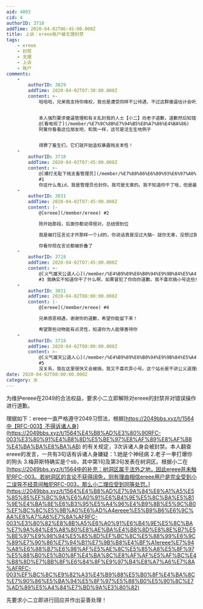 ```yaml
---
aid: 4003
cid: 4
authorID: 3718
addTime: 2020-04-02T06:45:00.000Z
title: 上诉：ereee账户被无理封禁
tags:
    - ereee
    - 封禁
    - 无理
    - 上诉
    - 账户
comments:
    -
        authorID: 3829
        addTime: 2020-04-02T07:30:00.000Z
        content: >-
            哈哈哈，兄弟我支持你维权，我也是遭受同样不公待遇，不过这群傻逼估计会听之任之不会认错的，这里充满一群双标魔怔的废物把持着管理权


            本人强烈要求傻逼管理和有关乱封我的人士【小二】向老子道歉，道歉然后知错认错就可以，解禁就不用了
            @[看电视了](/member/%E7%9C%8B%E7%94%B5%E8%A7%86%E4%BA%86)
            阿篱你看看这位朋友吧，和我一样，这可是活生生地例子


            得罪了畜生们，它们就开始滥权暴露贱支本性！
    -
        authorID: 3718
        addTime: 2020-04-02T07:45:00.000Z
        content: >-
            @[爆打无耻下贱支畜管理员](/member/%E7%88%86%E6%89%93%E6%97%A0%E8%80%BB%E4%B8%8B%E8%B4%B1%E6%94%AF%E7%95%9C%E7%AE%A1%E7%90%86%E5%91%98)
            #1
            你这什么鬼id，我是管理员也封你。我可是无辜的。我不知道你干了啥，但是最近进入简中社区发现确实很难混。他们喜欢定规矩但是又要搞人治。人治嘛又没那个品行，大多数人都很敏感，没什么正常人。我发现这个小二有强迫症，但是用的地方不对，我不知道为什么搞我，我就只有一个号来了两三天就被封了，还是不要上简中社区好了。
    -
        authorID: 3831
        addTime: 2020-04-02T07:45:00.000Z
        content: |-
            @[ereee](/member/ereee) #2

            除开始那段，后面你都说得很对，总结很到位

            我是被打压言论才开那样一个id的，你说话真是没过大脑~ 就你无辜，没想过我也是无辜的？我也是被逼的自卫反击啊

            你看你现在言论都被折叠了
    -
        authorID: 3718
        addTime: 2020-04-02T07:45:00.000Z
        content: >-
            @[义气雄天公道人心](/member/%E4%B9%89%E6%B0%94%E9%9B%84%E5%A4%A9%E5%85%AC%E9%81%93%E4%BA%BA%E5%BF%83)
            #3 我确实不知道你干了什么啊，如果冒犯了你向你道歉。我不喜欢搞小号这些东西，还是不来了，我找站长销号，有缘再见。
    -
        authorID: 3831
        addTime: 2020-04-02T08:00:00.000Z
        content: |-
            @[ereee](/member/ereee) #4

            兄弟感恩相遇，谢谢你的道歉，希望你能留下来！

            希望那些动物能有点灵性，知道你为人能够善待你
    -
        authorID: 3718
        addTime: 2020-04-02T08:00:00.000Z
        content: >-
            @[义气雄天公道人心](/member/%E4%B9%89%E6%B0%94%E9%9B%84%E5%A4%A9%E5%85%AC%E9%81%93%E4%BA%BA%E5%BF%83)
            #5
            没关系，我在这里很快又会被搞，我又不喜欢弄小号。这个站长是不讲公义道理的，这里人多了一样会像品葱那样斗来斗去。我觉得你也不要在这里纠结了，去别的地方好了。我想你是有信仰的人，很高兴认识你，我们都是神的子民并不会孤单。
date: 2020-04-02T08:00:00.000Z
category: 水
---
```


为维护ereee在2049的合法权益，要求小二立即解除对ereee的封禁并对错误操作进行道歉。

理据如下：ereee一直严格遵守2049习惯法，根据[https://2049bbs.xyz/t/1564中【RFC-003】不得诉诸人身](https://2049bbs.xyz/t/1564%E4%B8%AD%E3%80%90RFC-003%E3%80%91%E4%B8%8D%E5%BE%97%E8%AF%89%E8%AF%B8%E4%BA%BA%E8%BA%AB) 的有关规定，3次诉诸人身会被封禁。本人翻查ereee的发言，一共有3句话有诉诸人身嫌疑：1.她是个神经病 2.老子一拳打爆你的狗头 3.梅菲斯特确实是个sb，其中第1句及第3句发表在树洞区。根据小二在[https://2049bbs.xyz/t/1564中的补充：树洞区属于法外之地，因此ereee并未触犯RFC-003。若树洞区的言论不获得阔免，则有理由相信ereee用户是完全受到小二误导不经意间触犯RFC-003，那么小二理应受到同等处罚。](https://2049bbs.xyz/t/1564%E4%B8%AD%E7%9A%84%E8%A1%A5%E5%85%85%EF%BC%9A%E6%A0%91%E6%B4%9E%E5%8C%BA%E5%B1%9E%E4%BA%8E%E6%B3%95%E5%A4%96%E4%B9%8B%E5%9C%B0%EF%BC%8C%E5%9B%A0%E6%AD%A4ereee%E5%B9%B6%E6%9C%AA%E8%A7%A6%E7%8A%AFRFC-003%E3%80%82%E8%8B%A5%E6%A0%91%E6%B4%9E%E5%8C%BA%E7%9A%84%E8%A8%80%E8%AE%BA%E4%B8%8D%E8%8E%B7%E5%BE%97%E9%98%94%E5%85%8D%EF%BC%8C%E5%88%99%E6%9C%89%E7%90%86%E7%94%B1%E7%9B%B8%E4%BF%A1ereee%E7%94%A8%E6%88%B7%E6%98%AF%E5%AE%8C%E5%85%A8%E5%8F%97%E5%88%B0%E5%B0%8F%E4%BA%8C%E8%AF%AF%E5%AF%BC%E4%B8%8D%E7%BB%8F%E6%84%8F%E9%97%B4%E8%A7%A6%E7%8A%AFRFC-003%EF%BC%8C%E9%82%A3%E4%B9%88%E5%B0%8F%E4%BA%8C%E7%90%86%E5%BA%94%E5%8F%97%E5%88%B0%E5%90%8C%E7%AD%89%E5%A4%84%E7%BD%9A%E3%80%82)

先要求小二立即进行回应并作出妥善处理！
